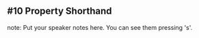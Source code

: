 ##  #10 Property Shorthand


note:
    Put your speaker notes here.
    You can see them pressing 's'.
